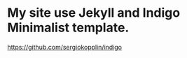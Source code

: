 # My site use Jekyll and Indigo Minimalist template.
<a href="https://github.com/sergiokopplin/indigo">https://github.com/sergiokopplin/indigo</a>
